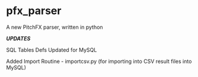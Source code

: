 # pfx_parser
A new PitchFX parser, written in python

***UPDATES***

SQL Tables Defs Updated for MySQL

Added Import Routine - importcsv.py (for importing into CSV result files into MySQL)


